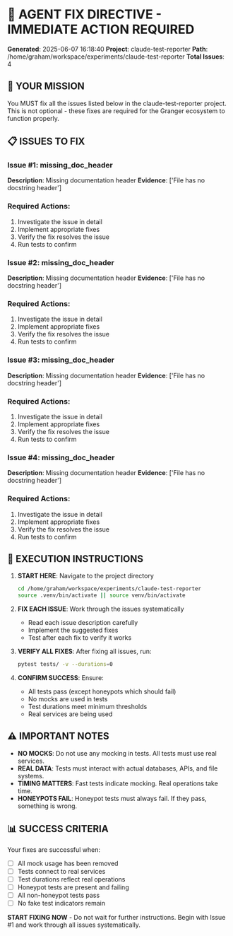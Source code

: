 # 🔧 AGENT FIX DIRECTIVE - IMMEDIATE ACTION REQUIRED

**Generated**: 2025-06-07 16:18:40
**Project**: claude-test-reporter
**Path**: /home/graham/workspace/experiments/claude-test-reporter
**Total Issues**: 4

## 🎯 YOUR MISSION

You MUST fix all the issues listed below in the claude-test-reporter project. This is not optional - these fixes are required for the Granger ecosystem to function properly.

## 📋 ISSUES TO FIX


### Issue #1: missing_doc_header

**Description**: Missing documentation header
**Evidence**: ['File has no docstring header']

### Required Actions:
1. Investigate the issue in detail
2. Implement appropriate fixes
3. Verify the fix resolves the issue
4. Run tests to confirm


### Issue #2: missing_doc_header

**Description**: Missing documentation header
**Evidence**: ['File has no docstring header']

### Required Actions:
1. Investigate the issue in detail
2. Implement appropriate fixes
3. Verify the fix resolves the issue
4. Run tests to confirm


### Issue #3: missing_doc_header

**Description**: Missing documentation header
**Evidence**: ['File has no docstring header']

### Required Actions:
1. Investigate the issue in detail
2. Implement appropriate fixes
3. Verify the fix resolves the issue
4. Run tests to confirm


### Issue #4: missing_doc_header

**Description**: Missing documentation header
**Evidence**: ['File has no docstring header']

### Required Actions:
1. Investigate the issue in detail
2. Implement appropriate fixes
3. Verify the fix resolves the issue
4. Run tests to confirm


## 🚀 EXECUTION INSTRUCTIONS

1. **START HERE**: Navigate to the project directory
   ```bash
   cd /home/graham/workspace/experiments/claude-test-reporter
   source .venv/bin/activate || source venv/bin/activate
   ```

2. **FIX EACH ISSUE**: Work through the issues systematically
   - Read each issue description carefully
   - Implement the suggested fixes
   - Test after each fix to verify it works

3. **VERIFY ALL FIXES**: After fixing all issues, run:
   ```bash
   pytest tests/ -v --durations=0
   ```
   
4. **CONFIRM SUCCESS**: Ensure:
   - All tests pass (except honeypots which should fail)
   - No mocks are used in tests
   - Test durations meet minimum thresholds
   - Real services are being used

## ⚠️ IMPORTANT NOTES

- **NO MOCKS**: Do not use any mocking in tests. All tests must use real services.
- **REAL DATA**: Tests must interact with actual databases, APIs, and file systems.
- **TIMING MATTERS**: Fast tests indicate mocking. Real operations take time.
- **HONEYPOTS FAIL**: Honeypot tests must always fail. If they pass, something is wrong.

## 📊 SUCCESS CRITERIA

Your fixes are successful when:
- [ ] All mock usage has been removed
- [ ] Tests connect to real services
- [ ] Test durations reflect real operations
- [ ] Honeypot tests are present and failing
- [ ] All non-honeypot tests pass
- [ ] No fake test indicators remain

**START FIXING NOW** - Do not wait for further instructions. Begin with Issue #1 and work through all issues systematically.
